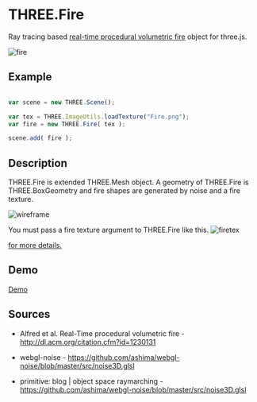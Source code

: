THREE.Fire
=====================

Ray tracing based [real-time procedural volumetric fire](http://dl.acm.org/citation.cfm?id=1230131) object for three.js.

![fire](https://raw.githubusercontent.com/mattatz/THREE.Fire/master/Captures/fire.gif)


## Example

```javascript

var scene = new THREE.Scene();

var tex = THREE.ImageUtils.loadTexture("Fire.png");
var fire = new THREE.Fire( tex );

scene.add( fire );

```

## Description

THREE.Fire is extended THREE.Mesh object.
A geometry of THREE.Fire is THREE.BoxGeometry and fire shapes are generated by noise and a fire texture.

![wireframe](https://raw.githubusercontent.com/mattatz/THREE.Fire/master/Captures/wireframe.gif "Visualization geometry of THREE.Fire with wireframe")

You must pass a fire texture argument to THREE.Fire like this.
![firetex](https://raw.githubusercontent.com/mattatz/THREE.Fire/master/Fire.png "Fire texture")

[for more details.](http://dl.acm.org/citation.cfm?id=1230131)

## Demo

[Demo](https://mattatz.github.io/THREE.Fire)

## Sources

- Alfred et al. Real-Time procedural volumetric fire - http://dl.acm.org/citation.cfm?id=1230131

- webgl-noise - https://github.com/ashima/webgl-noise/blob/master/src/noise3D.glsl

- primitive: blog | object space raymarching - https://github.com/ashima/webgl-noise/blob/master/src/noise3D.glsl

